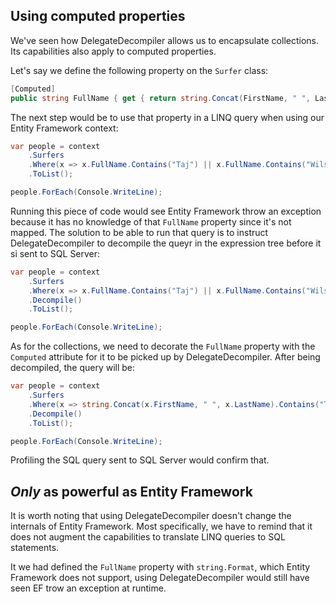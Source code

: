 ## Using computed properties

We've seen how DelegateDecompiler allows us to encapsulate collections.
Its capabilities also apply to computed properties.

Let's say we define the following property on the `Surfer` class:

```csharp
[Computed]
public string FullName { get { return string.Concat(FirstName, " ", LastName); } }
```

The next step would be to use that property in a LINQ query when using our Entity Framework context:

```csharp
var people = context
    .Surfers
    .Where(x => x.FullName.Contains("Taj") || x.FullName.Contains("Wilson"))
    .ToList();

people.ForEach(Console.WriteLine);
```

Running this piece of code would see Entity Framework throw an exception because it has no knowledge of that `FullName` property since it's not mapped.
The solution to be able to run that query is to instruct DelegateDecompiler to decompile the queyr in the expression tree before it si sent to SQL Server:

```csharp
var people = context
    .Surfers
    .Where(x => x.FullName.Contains("Taj") || x.FullName.Contains("Wilson"))
    .Decompile()
    .ToList();

people.ForEach(Console.WriteLine);
```

As for the collections, we need to decorate the `FullName` property with the `Computed` attribute for it to be picked up by DelegateDecompiler.
After being decompiled, the query will be:

```csharp
var people = context
    .Surfers
    .Where(x => string.Concat(x.FirstName, " ", x.LastName).Contains("Taj") || string.Concat(x.FirstName, " ", x.LastName).Contains("Wilson"))
    .Decompile()
    .ToList();

people.ForEach(Console.WriteLine);
```

Profiling the SQL query sent to SQL Server would confirm that.

## *Only* as powerful as Entity Framework

It is worth noting that using DelegateDecompiler doesn't change the internals of Entity Framework.
Most specifically, we have to remind that it does not augment the capabilities to translate LINQ queries to SQL statements.

It we had defined the `FullName` property with `string.Format`, which Entity Framework does not support, using DelegateDecompiler would still have seen EF trow an exception at runtime.